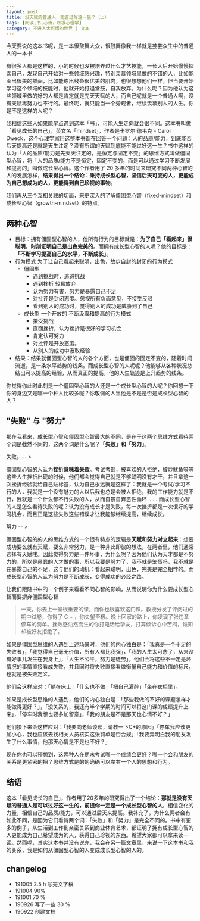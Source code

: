 ```yaml
---
layout: post
title: 没天赋的普通人，能否过好这一生？（上）
tags: [阅读,书,心流，积极心理学]
category: 不进入太可惜的世界 | 文本
---
```


今天要说的这本书呢，是一本很鼓舞大众，很鼓舞像我一样就是芸芸众生中的普通人的一本书

有很多人都是这样的，小的时候也没被培养过什么才艺技能，一长大后开始慢慢探索自己，发现自己开始对一些领域感兴趣，特别羡慕领域里做的不错的人，比如能画出很美的插画，比如能练出线条很优美的肌肉，也很想想他们一样。但当要开始学习这个领域的技能时，他就开始打退堂鼓，自我放弃。为什么呢？因为他认为这些领域里做的好的人都是肯定就是先天天赋的人，而自己呢就是一个普通人啊，没有天赋再努力也不行的。最终呢，就只能当一个旁观者，继续羡慕别人的人生。你是不是这样的人呢？

我相信这些人如果能早点遇到这本「书」，可能人生走向就会很不同。这本书叫做「看见成长的自己」，英文名「mindset」，作者是卡罗尔·徳韦克 - Carol Dweck，这个心理学家用这整本书都在回答一个问题：人的品质/能力，到底能否后天提高还是就是天生注定？没有所谓的天赋到底能不能过好这一生？书中这样的认为「人的品质/能力是先天天注定的，是恒定与固定不变」的思维方式叫做僵固型心智，将「人的品质/能力不是恒定，固定不变的，而是可以通过学习不断发展和提高的」叫做成长型心智。这个作者用了 20 多年的时间来研究不同两种心智的人的发展怎样，**结果得出一个结论：秉持成长型心智，坚信后天可变的人，更能成为自己想成为的人，更能得到自己珍视的事物**。

我们再从三个互相关联的切面，来更深入的了解僵固型心智（fixed-mindset）和成长型心智（growth-mindset）的特点。

## 两种心智

- 目标：拥有僵固型心智的人，他所有行为的目标就是：**为了自己「看起来」很聪明，时刻证明自己是出色完美的**。而拥有成长型心智的人呢？他的目标是：**「不断学习提高自己的水平，不断成长」**。
- 行为模式 为了让自己看起来聪明，出色，故步自封的封闭的行为模式
   - 僵固型
     - 遇到挑战时，逃避挑战
     - 遇到挫折 轻易放弃
     - 认为努力有害，努力是暴露自己不足
     - 对批评是封闭态度。忽视所有负面意见，不接受反驳
     - 看到别人的成功时，觉得别人的成功是威胁到了自己
  - 成长型 一个开放的 不断汲取和提高的行为模式
     - 接受挑战 
     - 直面挫折，认为挫折是很好的学习机会
     - 肯定认可努力
     - 对批评是开放态度。
     - 从别人的成功中汲取经验
- 结果：结果就僵固型心智的人的各个方面，也是僵固的固定不变的，随着时间流逝，是一条水平趋势的线条。而成长型心智的人呢呢？他能够从各种状况总结出可以提高的经验，从而真正的提高，他的人生轨迹是上升趋势的线条。

你觉得你此时此刻是一个僵固型心智的人还是一个成长型心智的人呢？你回想一下你的身边又是哪一个种人比较多呢？你敬佩的人里他是不是是否是成长型心智的人？



## "失败" 与 "努力"

那在我看来，成长型心智和僵固型心智最大的不同，是在于这两个思维方式看待两个词是截然不同的，这两个词是什么呢？**「失败」和「努力」**。

失败。-- >

僵固型心智的人认为**挫折意味着失败**。考试考砸，被喜欢的人拒绝，被炒鱿鱼等等这些人生挫折出现的时候，他们都会觉得自己就是不够聪明没有才干，并且拿这一次挫折经验就给自己贴标签，认为自己永远就是这样了：我就是一个考试/学习不行的人，我就是一个没有魅力的人以后我也总是会被人拒绝，我的工作能力就是不行，我就是一个什么都不行失败的人，从而自暴自弃恶性循环 ...... 而成长型心智的人是怎么看待失败的呢？认为没有成长才是失败，每一次挫折都是一次很好的学习机会，而且正是这些失败这些错误才让我能够继续提高，继续成长。

努力 -- > 

僵固型心智的的人的思维方式的一个很有特点的逻辑是**天赋和努力对立起来**：想要成功要么就有天赋，要么非常努力，是一种非此即彼的想法，在两者里，他们通常选择有天赋喽。因此觉得努力是一件坏事，为什么呢？因为他们认为天才都是不努力的，所以是愚蠢的人才做的事，所以我要是努力了，我不就是笨蛋吗，我不就是在暴露自己的不足，这与他们的动机：看起来聪明，出色，完美是完全相悖的。而成长型心智的人认为努力是不断成长，变得成功的必经之路。

让我们跟随书中的一个例子来看看不同心智的影响，从而说明你为什么要成长型心智而要摒弃僵固型心智

> 一天，你去上一堂很重要的课，而你也很喜欢这门课。教授分发了评阅过的期中试卷，你得了 C + ，你失望至极。晚上回家的路上，你发现了张违章停车的罚单。挫败感油然而生的你打电话给挚友，打算倾诉心中苦闷，谁知却被好友拒绝了。

如果是僵固型思维的人遇到上述场景时，他们的内心独白是：「我真是一个十足的失败者」，「我觉得自己毫无价值，所有人都比我强」，「我的人生太可悲了，从来没有好事儿发生在我身上」，「人生不公平，努力是徒劳」，他们会将这些不一定是坏情况的事情直接看成失败，并且同时将失败直接看做衡量自己能力和价值的标尺，也就是被失败定义。

他们会这样应对：「躺在床上」「什么也不做」「把自己灌醉」「坐在衣柜里」。

如果是成长型思维的人遇到，他们的内心独白是：「那些我做的不好的课题怎样才能做得更好？」，「没关系的，我还有半个学期的时间可以将这门课的成绩提升上来」，「停车时我想也要多加留意」，「我的朋友是不是那天也心情不好？」

他们接下来会这样应对：「我要向老师谈谈，请教一下C+的原因」「停车我应该更加小心，我也应该去找相关人员核实这张罚单是否合规」「我要弄明白我的朋友发生了什么事情，他那天心情是不是也不好？」

现在你也可以预想到，这两种人在期末考试哪一个成绩会更好？哪一个会和朋友的关系是更紧密的把？思维方式是的的确确可以左右一个人的思想和行为。


## 结语

这本「看见成长的自己」，作者用了20多年的研究得出了一个结论：**那就是没有天赋的普通人是可以过好这一生的，前提你一定是一个成长型心智的人**，相信变化的力量，相信自己的品质/能力，可以通过后天来提高。我补充了，为什么两者会有如此不同，是因为它们看待两个词：「失败」和「努力」是完全不同的。书中有更多的例子，从生活到工作到亲密关系到商业体育艺术，都证明了拥有成长型心智的人更能成为自己希望成为的人，获得自己珍视的东西。希望大家都可以拿来读一读。然而呢，其实这本书并没有说完，我会在另一篇文章里，来说一下这本书和我的关系，我是如何从僵固型心智的人变成成长型心智的人的。
## changelog
- 191005 2.5 h 写完文字稿
- 191004 90%
- 191001 70 % 
- 190926 写了一些 30 %
- 190922 创建文档
